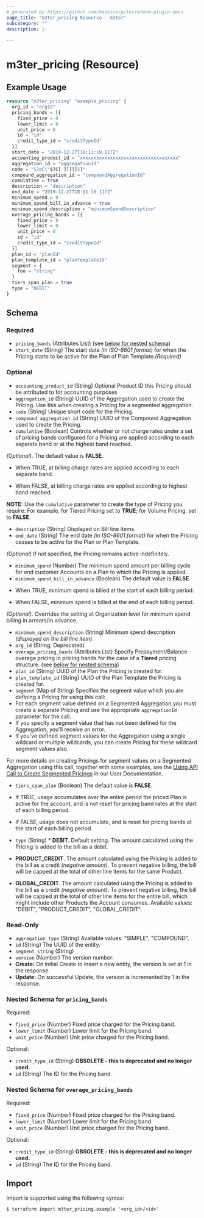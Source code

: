 ```yaml
---
# generated by https://github.com/hashicorp/terraform-plugin-docs
page_title: "m3ter_pricing Resource - m3ter"
subcategory: ""
description: |-
  
---
```


# m3ter_pricing (Resource)



## Example Usage

```terraform
resource "m3ter_pricing" "example_pricing" {
  org_id = "orgId"
  pricing_bands = [{
    fixed_price = 0
    lower_limit = 0
    unit_price = 0
    id = "id"
    credit_type_id = "creditTypeId"
  }]
  start_date = "2019-12-27T18:11:19.117Z"
  accounting_product_id = "xxxxxxxxxxxxxxxxxxxxxxxxxxxxxxxxxxxx"
  aggregation_id = "aggregationId"
  code = "S?oC\"$]C] ]]]]]5]"
  compound_aggregation_id = "compoundAggregationId"
  cumulative = true
  description = "description"
  end_date = "2019-12-27T18:11:19.117Z"
  minimum_spend = 0
  minimum_spend_bill_in_advance = true
  minimum_spend_description = "minimumSpendDescription"
  overage_pricing_bands = [{
    fixed_price = 0
    lower_limit = 0
    unit_price = 0
    id = "id"
    credit_type_id = "creditTypeId"
  }]
  plan_id = "planId"
  plan_template_id = "planTemplateId"
  segment = {
    foo = "string"
  }
  tiers_span_plan = true
  type = "DEBIT"
}
```

<!-- schema generated by tfplugindocs -->
## Schema

### Required

- `pricing_bands` (Attributes List) (see [below for nested schema](#nestedatt--pricing_bands))
- `start_date` (String) The start date *(in ISO-8601 format)* for when the Pricing starts to be active for the Plan of Plan Template.*(Required)*

### Optional

- `accounting_product_id` (String) Optional Product ID this Pricing should be attributed to for accounting purposes
- `aggregation_id` (String) UUID of the Aggregation used to create the Pricing. Use this when creating a Pricing for a segmented aggregation.
- `code` (String) Unique short code for the Pricing.
- `compound_aggregation_id` (String) UUID of the Compound Aggregation used to create the Pricing.
- `cumulative` (Boolean) Controls whether or not charge rates under a set of pricing bands configured for a Pricing are applied according to each separate band or at the highest band reached.

*(Optional)*. The default value is **FALSE**.

* When TRUE, at billing charge rates are applied according to each separate band.

* When FALSE, at billing charge rates are applied according to highest band reached.

**NOTE:** Use the `cumulative` parameter to create the type of Pricing you require. For example, for Tiered Pricing set to **TRUE**; for Volume Pricing, set to **FALSE**.
- `description` (String) Displayed on Bill line items.
- `end_date` (String) The end date *(in ISO-8601 format)* for when the Pricing ceases to be active for the Plan or Plan Template.

*(Optional)* If not specified, the Pricing remains active indefinitely.
- `minimum_spend` (Number) The minimum spend amount per billing cycle for end customer Accounts on a Plan to which the Pricing is applied.
- `minimum_spend_bill_in_advance` (Boolean) The default value is **FALSE**.

* When TRUE, minimum spend is billed at the start of each billing period.

* When FALSE, minimum spend is billed at the end of each billing period.

*(Optional)*. Overrides the setting at Organization level for minimum spend billing in arrears/in advance.
- `minimum_spend_description` (String) Minimum spend description *(displayed on the bill line item)*.
- `org_id` (String, Deprecated)
- `overage_pricing_bands` (Attributes List) Specify Prepayment/Balance overage pricing in pricing bands for the case of a **Tiered** pricing structure. (see [below for nested schema](#nestedatt--overage_pricing_bands))
- `plan_id` (String) UUID of the Plan the Pricing is created for.
- `plan_template_id` (String) UUID of the Plan Template the Pricing is created for.
- `segment` (Map of String) Specifies the segment value which you are defining a Pricing for using this call:
- For each segment value defined on a Segmented Aggregation you must create a separate Pricing and use the appropriate `aggregationId` parameter for the call.
- If you specify a segment value that has not been defined for the Aggregation, you'll receive an error.
- If you've defined segment values for the Aggregation using a single wildcard or multiple wildcards, you can create Pricing for these wildcard segment values also.

For more details on creating Pricings for segment values on a Segmented Aggregation using this call, together with some examples, see the [Using API Call to Create Segmented Pricings](https://www.m3ter.com/docs/guides/plans-and-pricing/pricing-plans/pricing-plans-using-segmented-aggregations#using-api-call-to-create-a-segmented-pricing) in our User Documentation.
- `tiers_span_plan` (Boolean) The default value is **FALSE**.

* If TRUE, usage accumulates over the entire period the priced Plan is active for the account, and is not reset for pricing band rates at the start of each billing period.

* If FALSE, usage does not accumulate, and is reset for pricing bands at the start of each billing period.
- `type` (String) * **DEBIT**. Default setting. The amount calculated using the Pricing is added to the bill as a debit.

* **PRODUCT_CREDIT**. The amount calculated using the Pricing is added to the bill as a credit *(negative amount)*. To prevent negative billing, the bill will be capped at the total of other line items for the same Product.

* **GLOBAL_CREDIT**. The amount calculated using the Pricing is added to the bill as a credit *(negative amount)*. To prevent negative billing, the bill will be capped at the total of other line items for the entire bill, which might include other Products the Account consumes.
Available values: "DEBIT", "PRODUCT_CREDIT", "GLOBAL_CREDIT".

### Read-Only

- `aggregation_type` (String) Available values: "SIMPLE", "COMPOUND".
- `id` (String) The UUID of the entity.
- `segment_string` (String)
- `version` (Number) The version number:
- **Create:** On initial Create to insert a new entity, the version is set at 1 in the response.
- **Update:** On successful Update, the version is incremented by 1 in the response.

<a id="nestedatt--pricing_bands"></a>
### Nested Schema for `pricing_bands`

Required:

- `fixed_price` (Number) Fixed price charged for the Pricing band.
- `lower_limit` (Number) Lower limit for the Pricing band.
- `unit_price` (Number) Unit price charged for the Pricing band.

Optional:

- `credit_type_id` (String) **OBSOLETE - this is deprecated and no longer used.**
- `id` (String) The ID for the Pricing band.


<a id="nestedatt--overage_pricing_bands"></a>
### Nested Schema for `overage_pricing_bands`

Required:

- `fixed_price` (Number) Fixed price charged for the Pricing band.
- `lower_limit` (Number) Lower limit for the Pricing band.
- `unit_price` (Number) Unit price charged for the Pricing band.

Optional:

- `credit_type_id` (String) **OBSOLETE - this is deprecated and no longer used.**
- `id` (String) The ID for the Pricing band.

## Import

Import is supported using the following syntax:

```shell
$ terraform import m3ter_pricing.example '<org_id>/<id>'
```
